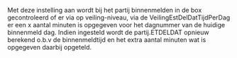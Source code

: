 Met deze instelling aan wordt bij het partij binnenmelden in de box gecontroleerd of er via op veiling-niveau, via de VeilingEstDelDatTijdPerDag er een x aantal minuten is opgegeven voor het dagnummer van de huidige binnenmeld dag.
Indien ingesteld wordt de partij.ETDELDAT opnieuw berekend o.b.v de binnenmeldtijd en het extra aantal minuten wat is opgegeven daarbij opgeteld.
